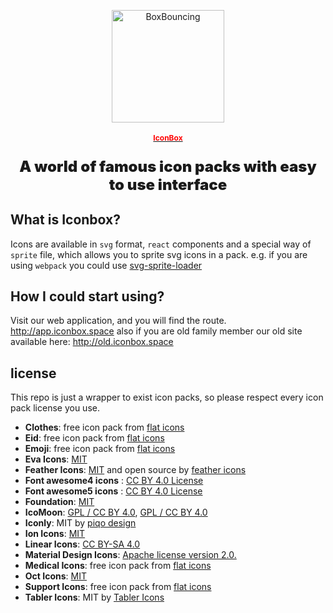 <a href="https://iconbox.space" target="_blank">
    <p align="center">
        <img src="https://iconbox.space/logoBlack.png" width="180" alt="BoxBouncing" />
    </p>
  <h1 align="center" style="color:#ff0000; font-size:12px;">IconBox</h1>
</a>

<p align="center" style="font-size: 24px; font-weight: 900">
    A world of famous icon packs with easy to use interface
    <br/>
</p>

## What is Iconbox?

Icons are available in `svg` format, `react` components and a special way of `sprite` file, which allows you to sprite svg icons
in a pack. e.g. if you are using `webpack` you could use [svg-sprite-loader](https://github.com/JetBrains/svg-sprite-loader)

## How I could start using?
Visit our web application, and you will find the route. http://app.iconbox.space
also if you are old family member our old site available here: http://old.iconbox.space


## license
This repo is just a wrapper to exist icon packs, so please respect every icon pack license you use.

- **Clothes**: free icon pack from [flat icons](https://www.flaticon.com/)
- **Eid**: free icon pack from [flat icons](https://www.flaticon.com/)
- **Emoji**: free icon pack from [flat icons](https://www.flaticon.com/)
- **Eva Icons**: [MIT](https://github.com/akveo/eva-icons#license)
- **Feather Icons**: [MIT](https://github.com/feathericons/feather/blob/master/LICENSE) and open source by [feather icons](https://github.com/feathericons/feather)
- **Font awesome4 icons** : [CC BY 4.0 License](https://github.com/FortAwesome/Font-Awesome#license)
- **Font awesome5 icons** : [CC BY 4.0 License](https://github.com/FortAwesome/Font-Awesome#license)
- **Foundation**: [MIT](https://github.com/zurb/foundation-icons)
- **IcoMoon**: [GPL / CC BY 4.0](https://github.com/Keyamoon/IcoMoon-Free), [GPL / CC BY 4.0](https://icomoon.io/app/#/select/library)
- **Iconly**: MIT by [piqo design](https://dribbble.com/Piqodesign)
- **Ion Icons**: [MIT](https://github.com/ionic-team/ionicons#license)
- **Linear Icons**: [CC BY-SA 4.0](https://linearicons.com/free)
- **Material Design Icons**: [Apache license version 2.0.](https://material.io/resources/icons)
- **Medical Icons**: free icon pack from [flat icons](https://www.flaticon.com/)
- **Oct Icons**: [MIT](https://github.com/primer/octicons#license)
- **Support Icons**: free icon pack from [flat icons](https://www.flaticon.com/)
- **Tabler Icons**: MIT by [Tabler Icons](https://www.tablericons.com/)
